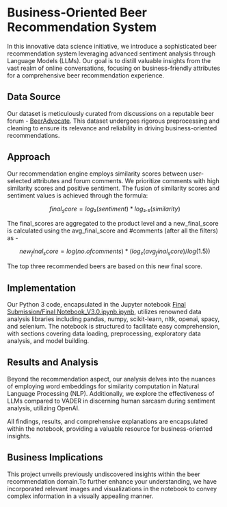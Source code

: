 # Business-Oriented Beer Recommendation System

In this innovative data science initiative, we introduce a sophisticated beer recommendation system leveraging advanced sentiment analysis through Language Models (LLMs). Our goal is to distill valuable insights from the vast realm of online conversations, focusing on business-friendly attributes for a comprehensive beer recommendation experience.

## Data Source
Our dataset is meticulously curated from discussions on a reputable beer forum - [BeerAdvocate](https://www.beeradvocate.com/beer/top-rated/). This dataset undergoes rigorous preprocessing and cleaning to ensure its relevance and reliability in driving business-oriented recommendations.

## Approach
Our recommendation engine employs similarity scores between user-selected attributes and forum comments. We prioritize comments with high similarity scores and positive sentiment. The fusion of similarity scores and sentiment values is achieved through the formula:

$$ final_score = log₂(sentiment) * log₂.₅(similarity) $$

The final_scores are aggregated to the product level and a new_final_score is calculated using the avg_final_score and #comments (after all the filters) as - 

$$ new_final_score = log(no. of comments) * (log₂(avg_final_score)/log(1.5)) $$

The top three recommended beers are based on this new final score.

## Implementation
Our Python 3 code, encapsulated in the Jupyter notebook [Final Submission/Final Notebook_V3.0.ipynb.ipynb](https://github.com/vai1395/Beer_Recommendation/blob/main/Final%20Submission/Final%20Notebook%20V3.0.ipynb), utilizes renowned data analysis libraries including pandas, numpy, scikit-learn, nltk, openai, spacy, and selenium. The notebook is structured to facilitate easy comprehension, with sections covering data loading, preprocessing, exploratory data analysis, and model building.

## Results and Analysis
Beyond the recommendation aspect, our analysis delves into the nuances of employing word embeddings for similarity computation in Natural Language Processing (NLP). Additionally, we explore the effectiveness of LLMs compared to VADER in discerning human sarcasm during sentiment analysis, utilizing OpenAI.

All findings, results, and comprehensive explanations are encapsulated within the notebook, providing a valuable resource for business-oriented insights.

## Business Implications
This project unveils previously undiscovered insights within the beer recommendation domain.To further enhance your understanding, we have incorporated relevant images and visualizations in the notebook to convey complex information in a visually appealing manner.

